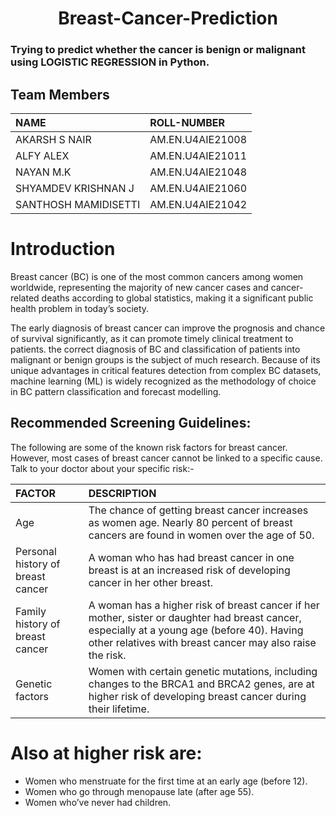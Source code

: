 <div align="center">
  
# Breast-Cancer-Prediction

  </div>
  
### Trying to predict  whether the  cancer is benign or malignant using LOGISTIC REGRESSION in Python.

## Team Members
| **NAME** | **ROLL-NUMBER** | 
| :--- | :--- | 
| AKARSH S NAIR |AM.EN.U4AIE21008|
| ALFY ALEX | AM.EN.U4AIE21011   |
| NAYAN M.K | AM.EN.U4AIE21048   |
| SHYAMDEV KRISHNAN J | AM.EN.U4AIE21060 |
| SANTHOSH MAMIDISETTI | AM.EN.U4AIE21042 | 


# Introduction
Breast cancer (BC) is one of the most common cancers among women worldwide, representing the majority of new cancer cases and cancer-related deaths according to global statistics, making it a significant public health problem in today’s society.

The early diagnosis of breast cancer can improve the prognosis and chance of survival significantly, as it can promote timely clinical treatment to patients. the correct diagnosis of BC and classification of patients into malignant or benign groups is the subject of much research. Because of its unique advantages in critical features detection from complex BC datasets, machine learning (ML) is widely recognized as the methodology of choice in BC pattern classification and forecast modelling.

## Recommended Screening Guidelines:

<!--Breast cancer (BC) is one of the most common cancers among women worldwide, representing the majority of new cancer cases and cancer-related deaths according to global statistics, making it a significant public health problem in today’s society.

The early diagnosis of breast cancer can improve the prognosis and chance of survival significantly, as it can promote timely clinical treatment to patients. the correct diagnosis of BC and classification of patients into malignant or benign groups is the subject of much research. Because of its unique advantages in critical features detection from complex BC datasets, machine learning (ML) is widely recognized as the methodology of choice in BC pattern classification and forecast modelling.-->

The following are some of the known risk factors for breast cancer. However, most cases of breast cancer cannot be linked to a specific cause. Talk to your doctor about your specific risk:-

| FACTOR | DESCRIPTION |
|:-- |:--|
|Age| The chance of getting breast cancer increases as women age. Nearly 80 percent of breast cancers are found in women over the age of 50.|
|Personal history of breast cancer| A woman who has had breast cancer in one breast is at an increased risk of developing cancer in her other breast.|
|Family history of breast cancer|A woman has a higher risk of breast cancer if her mother, sister or daughter had breast cancer, especially at a young age (before 40). Having other relatives with breast cancer may also raise the risk.|
|Genetic factors| Women with certain genetic mutations, including changes to the BRCA1 and BRCA2 genes, are at higher risk of developing breast cancer during their lifetime.| Other gene changes may raise breast cancer risk as well Childbearing and menstrual history. The older a woman is when she has her first child, the greater her risk of breast cancer.

# Also at higher risk are:
- Women who menstruate for the first time at an early age (before 12).
- Women who go through menopause late (after age 55).
- Women who’ve never had children.
